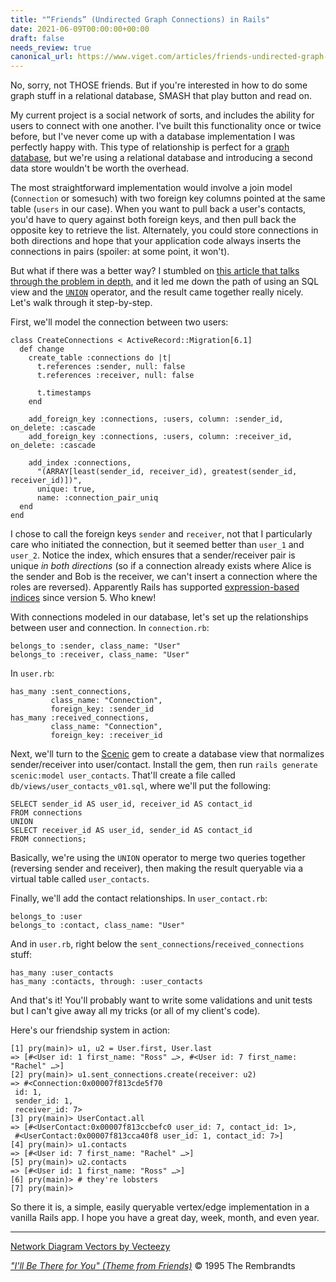 ```yaml
---
title: "“Friends” (Undirected Graph Connections) in Rails"
date: 2021-06-09T00:00:00+00:00
draft: false
needs_review: true
canonical_url: https://www.viget.com/articles/friends-undirected-graph-connections-in-rails/
---
```


No, sorry, not THOSE friends. But if you\'re interested in how to do
some graph stuff in a relational database, SMASH that play button and
read on.

My current project is a social network of sorts, and includes the
ability for users to connect with one another. I\'ve built this
functionality once or twice before, but I\'ve never come up with a
database implementation I was perfectly happy with. This type of
relationship is perfect for a [graph
database](https://en.wikipedia.org/wiki/Graph_database), but we\'re
using a relational database and introducing a second data store
wouldn\'t be worth the overhead.

The most straightforward implementation would involve a join model
(`Connection` or somesuch) with two foreign key columns pointed at the
same table (`users` in our case). When you want to pull back a user\'s
contacts, you\'d have to query against both foreign keys, and then pull
back the opposite key to retrieve the list. Alternately, you could store
connections in both directions and hope that your application code
always inserts the connections in pairs (spoiler: at some point, it
won\'t).

But what if there was a better way? I stumbled on [this article that
talks through the problem in
depth](https://inviqa.com/blog/storing-graphs-database-sql-meets-social-network),
and it led me down the path of using an SQL view and the
[`UNION`](https://www.postgresqltutorial.com/postgresql-union/)
operator, and the result came together really nicely. Let\'s walk
through it step-by-step.

First, we\'ll model the connection between two users:

``` {.code-block .line-numbers}
class CreateConnections < ActiveRecord::Migration[6.1]
  def change
    create_table :connections do |t|
      t.references :sender, null: false
      t.references :receiver, null: false

      t.timestamps
    end

    add_foreign_key :connections, :users, column: :sender_id, on_delete: :cascade
    add_foreign_key :connections, :users, column: :receiver_id, on_delete: :cascade

    add_index :connections,
      "(ARRAY[least(sender_id, receiver_id), greatest(sender_id, receiver_id)])",
      unique: true,
      name: :connection_pair_uniq
  end
end
```

I chose to call the foreign keys `sender` and `receiver`, not that I
particularly care who initiated the connection, but it seemed better
than `user_1` and `user_2`. Notice the index, which ensures that a
sender/receiver pair is unique *in both directions* (so if a connection
already exists where Alice is the sender and Bob is the receiver, we
can\'t insert a connection where the roles are reversed). Apparently
Rails has supported [expression-based
indices](https://bigbinary.com/blog/rails-5-adds-support-for-expression-indexes-for-postgresql)
since version 5. Who knew!

With connections modeled in our database, let\'s set up the
relationships between user and connection. In `connection.rb`:

    belongs_to :sender, class_name: "User"
    belongs_to :receiver, class_name: "User"

In `user.rb`:

    has_many :sent_connections,
             class_name: "Connection",
             foreign_key: :sender_id
    has_many :received_connections,
             class_name: "Connection",
             foreign_key: :receiver_id

Next, we\'ll turn to the
[Scenic](https://github.com/scenic-views/scenic) gem to create a
database view that normalizes sender/receiver into user/contact. Install
the gem, then run `rails generate scenic:model user_contacts`. That\'ll
create a file called `db/views/user_contacts_v01.sql`, where we\'ll put
the following:

    SELECT sender_id AS user_id, receiver_id AS contact_id
    FROM connections
    UNION
    SELECT receiver_id AS user_id, sender_id AS contact_id
    FROM connections;

Basically, we\'re using the `UNION` operator to merge two queries
together (reversing sender and receiver), then making the result
queryable via a virtual table called `user_contacts`.

Finally, we\'ll add the contact relationships. In `user_contact.rb`:

    belongs_to :user
    belongs_to :contact, class_name: "User"

And in `user.rb`, right below the
`sent_connections`/`received_connections` stuff:

    has_many :user_contacts
    has_many :contacts, through: :user_contacts

And that\'s it! You\'ll probably want to write some validations and unit
tests but I can\'t give away all my tricks (or all of my client\'s
code).

Here\'s our friendship system in action:

``` {.code-block .line-numbers}
[1] pry(main)> u1, u2 = User.first, User.last
=> [#<User id: 1 first_name: "Ross" …>, #<User id: 7 first_name: "Rachel" …>]
[2] pry(main)> u1.sent_connections.create(receiver: u2)
=> #<Connection:0x00007f813cde5f70
 id: 1,
 sender_id: 1,
 receiver_id: 7>
[3] pry(main)> UserContact.all
=> [#<UserContact:0x00007f813ccbefc0 user_id: 7, contact_id: 1>,
 #<UserContact:0x00007f813cca40f8 user_id: 1, contact_id: 7>]
[4] pry(main)> u1.contacts
=> [#<User id: 7 first_name: "Rachel" …>]
[5] pry(main)> u2.contacts
=> [#<User id: 1 first_name: "Ross" …>]
[6] pry(main)> # they're lobsters
[7] pry(main)>
```

So there it is, a simple, easily queryable vertex/edge implementation in
a vanilla Rails app. I hope you have a great day, week, month, and even
year.

------------------------------------------------------------------------

[Network Diagram Vectors by
Vecteezy](https://www.vecteezy.com/free-vector/network-diagram)

[*\"I\'ll Be There for You\" (Theme from
Friends)*](https://archive.org/details/tvtunes_31736) © 1995 The
Rembrandts
